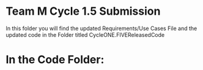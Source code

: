 # Team M Cycle 1.5 Submission
In this folder you will find the updated Requirements/Use Cases File and the updated code in the Folder titled CycleONE.FIVEReleasedCode

# In the Code Folder:
